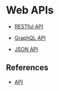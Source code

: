 # Web APIs

* [RESTful API](restful/README.md)
* [GraphQL API](GraphQL/README.md)

* [JSON API]()


## References
* [API]()